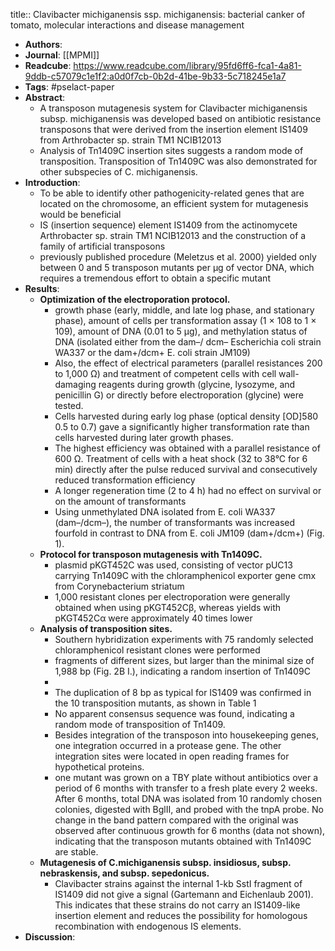 title:: Clavibacter michiganensis ssp. michiganensis: bacterial canker of tomato, molecular interactions and disease management

- **Authors**:
- **Journal**: [[MPMI]]
- **Readcube**: https://www.readcube.com/library/95fd6ff6-fca1-4a81-9ddb-c57079c1e1f2:a0d0f7cb-0b2d-41be-9b33-5c718245e1a7
- **Tags**: #pselact-paper
- **Abstract**:
	- A transposon mutagenesis system for Clavibacter michiganensis subsp. michiganensis was developed based on antibiotic resistance transposons that were derived from the insertion element IS1409 from Arthrobacter sp. strain TM1 NCIB12013
	- Analysis of Tn1409C insertion sites suggests a random mode of transposition. Transposition of Tn1409C was also demonstrated for other subspecies of C. michiganensis.
- **Introduction**:
	- To be able to identify other pathogenicity-related genes that are located on the chromosome, an efficient system for mutagenesis would be beneficial
	- IS (insertion sequence) element IS1409 from the actinomycete Arthrobacter sp. strain TM1 NCIB12013 and the construction of a family of artificial transposons
	- previously published procedure (Meletzus et al. 2000) yielded only between 0 and 5 transposon mutants per µg of vector DNA, which requires a tremendous effort to obtain a specific mutant
- **Results**:
	- **Optimization of the electroporation protocol.**
		- growth phase (early, middle, and late log phase, and stationary phase), amount of cells per transformation assay (1 × 108 to 1 × 109), amount of DNA (0.01 to 5 µg), and methylation status of DNA (isolated either from the dam–/ dcm– Escherichia coli strain WA337 or the dam+/dcm+ E. coli strain JM109)
		- Also, the effect of electrical parameters (parallel resistances 200 to 1,000 Ω) and treatment of competent cells with cell wall-damaging reagents during growth (glycine, lysozyme, and penicillin G) or directly before electroporation (glycine) were tested.
		- Cells harvested during early log phase (optical density [OD]580 0.5 to 0.7) gave a significantly higher transformation rate than cells harvested during later growth phases.
		- The highest efficiency was obtained with a parallel resistance of 600 Ω. Treatment of cells with a heat shock (32 to 38°C for 6 min) directly after the pulse reduced survival and consecutively reduced transformation efficiency
		- A longer regeneration time (2 to 4 h) had no effect on survival or on the amount of transformants
		- Using unmethylated DNA isolated from E. coli WA337 (dam–/dcm–), the number of transformants was increased fourfold in contrast to DNA from E. coli JM109 (dam+/dcm+) (Fig. 1).
	- **Protocol for transposon mutagenesis with Tn1409C.**
		- plasmid pKGT452C was used, consisting of vector pUC13 carrying Tn1409C with the chloramphenicol exporter gene cmx from Corynebacterium striatum
		- 1,000 resistant clones per electroporation were generally obtained when using pKGT452Cβ, whereas yields with pKGT452Cα were approximately 40 times lower
	- **Analysis of transposition sites.**
		- Southern hybridization experiments with 75 randomly selected chloramphenicol resistant clones were performed
		- fragments of different sizes, but larger than the minimal size of 1,988 bp (Fig. 2B I.), indicating a random insertion of Tn1409C
		-
		- The duplication of 8 bp as typical for IS1409 was confirmed in the 10 transposition mutants, as shown in Table 1
		- No apparent consensus sequence was found, indicating a random mode of transposition of Tn1409.
		- Besides integration of the transposon into housekeeping genes, one integration occurred in a protease gene. The other integration sites were located in open reading frames for hypothetical proteins.
		- one mutant was grown on a TBY plate without antibiotics over a period of 6 months with transfer to a fresh plate every 2 weeks. After 6 months, total DNA was isolated from 10 randomly chosen colonies, digested with BglII, and probed with the tnpA probe. No change in the band pattern compared with the original was observed after continuous growth for 6 months (data not shown), indicating that the transposon mutants obtained with Tn1409C are stable.
	- **Mutagenesis of C.michiganensis subsp. insidiosus, subsp. nebraskensis, and subsp. sepedonicus.**
		- Clavibacter strains against the internal 1-kb SstI fragment of IS1409 did not give a signal (Gartemann and Eichenlaub 2001). This indicates that these strains do not carry an IS1409-like insertion element and reduces the possibility for homologous recombination with endogenous IS elements.
- **Discussion**: